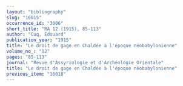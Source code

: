 ```yaml
---
layout: "bibliography"
slug: "16015"
occurrence_id: "3006"
short_title: "RA 12 (1915), 85-113"
author: "Cuq, Édouard"
publication_year: "1915"
title: "Le droit de gage en Chaldée à l'époque néobabylonienne"
volume_no_: "12"
pages: "85-113"
journal: "Revue d'Assyriologie et d'Archéologie Orientale"
title: "Le droit de gage en Chaldée à l'époque néobabylonienne"
previous_item: "16018"
---
```

